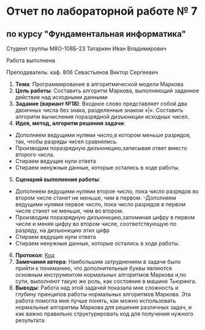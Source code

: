 # Отчет по лабораторной работе № 7
## по курсу "Фундаментальная информатика"

Студент группы М8О-108Б-23 Татаркин Иван Владимирович

Работа выполнена 

Преподаватель: каф. 806 Севастьянов Виктор Сергеевич

1. **Тема**: Программирование в алгоритмической модели Маркова
2. **Цель работы**: Составить алгоритм Маркова, выполняющий заданное действие над исходными данными
3. **Задание (вариант №18)**: Входное слово представляет собой два двоичных числа без знака, разделенные знаком «|». Составить алгоритм вычисления поразрядной дизъюнкции исходных чисел.
4. **Идея, метод, алгоритм решения задачи**:
- Дополняем ведущими нулями число,в котором меньше разрядов, так, чтобы разряды чисел сравнялись.
- Производим поразрядную дизъюнкцию,записывая ответ вместо второго числа.
- Стираем ведущие нули ответа
- Стираем ненужные данные, которые остались в ходе работы.
5. **Сценарий выполнения работы**:
- Дополняем ведущими нулями второе число, пока число разрядов во втором числе станет не меньше, чем в первом.
-Дополняем ведущими нулями первое число, пока число разрядов в первом числе станет не меньше, чем во втором.
- Производим поразрядную дизъюнкцию,запоминая цифру в первом числе и меняя цифру во втором числе, соответствующую по разряду, на дизъюнкцию этих цифр
- Стираем ведущие нули ответа
- Стираем ненужные данные, которые остались в ходе работы.
6. **Протокол**:
  [Код](/7_Lab/listing.nam)
7. **Замечания автора**: Наибольшим затруднением в задаче было прийти к пониманию, что дополнительные буквы являются основным инструментом нормальных алгоритмов Маркова и,по сути, выполняют такую же роль, как состояния в машине Тьюринга.
8. **Выводы**: Работа над этой задачей показала мне сложность и глубину принципов работы нормальных алгоритмов Маркова. Эта работа помогла мне лучше понять, как можно использовать нормальные алгоритмы Маркова для решения различных задач, и как важно правильно структурировать код для получения нужного результата.
